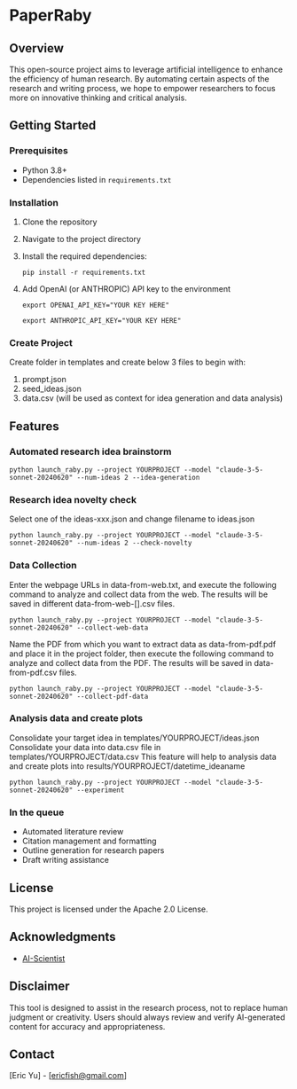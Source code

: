 # PaperRaby

## Overview
This open-source project aims to leverage artificial intelligence to enhance the efficiency of human research. By automating certain aspects of the research and writing process, we hope to empower researchers to focus more on innovative thinking and critical analysis.

## Getting Started
### Prerequisites
- Python 3.8+
- Dependencies listed in `requirements.txt`

### Installation
1. Clone the repository
2. Navigate to the project directory
3. Install the required dependencies:
   ```
   pip install -r requirements.txt
   ```
4. Add OpenAI (or ANTHROPIC) API key to the environment
   ```
   export OPENAI_API_KEY="YOUR KEY HERE"
   ```

   ```
   export ANTHROPIC_API_KEY="YOUR KEY HERE"
   ```

### Create Project
Create folder in templates and create below 3 files to begin with:
1. prompt.json
2. seed_ideas.json
3. data.csv (will be used as context for idea generation and data analysis)

## Features

### Automated research idea brainstorm

```
python launch_raby.py --project YOURPROJECT --model "claude-3-5-sonnet-20240620" --num-ideas 2 --idea-generation
```

### Research idea novelty check

Select one of the ideas-xxx.json and change filename to ideas.json
```
python launch_raby.py --project YOURPROJECT --model "claude-3-5-sonnet-20240620" --num-ideas 2 --check-novelty
```

### Data Collection

Enter the webpage URLs in data-from-web.txt, and execute the following command to analyze and collect data from the web. The results will be saved in different data-from-web-[].csv files.

```
python launch_raby.py --project YOURPROJECT --model "claude-3-5-sonnet-20240620" --collect-web-data
```

Name the PDF from which you want to extract data as data-from-pdf.pdf and place it in the project folder, then execute the following command to analyze and collect data from the PDF. The results will be saved in data-from-pdf.csv files.

```
python launch_raby.py --project YOURPROJECT --model "claude-3-5-sonnet-20240620" --collect-pdf-data
```

### Analysis data and create plots

Consolidate your target idea in templates/YOURPROJECT/ideas.json
Consolidate your data into data.csv file in templates/YOURPROJECT/data.csv
This feature will help to analysis data and create plots into results/YOURPROJECT/datetime_ideaname

```
python launch_raby.py --project YOURPROJECT --model "claude-3-5-sonnet-20240620" --experiment
```

### In the queue

- Automated literature review
- Citation management and formatting
- Outline generation for research papers
- Draft writing assistance

## License
This project is licensed under the Apache 2.0 License.

## Acknowledgments
- [AI-Scientist](https://github.com/SakanaAI/AI-Scientist)

## Disclaimer
This tool is designed to assist in the research process, not to replace human judgment or creativity. Users should always review and verify AI-generated content for accuracy and appropriateness.

## Contact
[Eric Yu] - [ericfish@gmail.com]